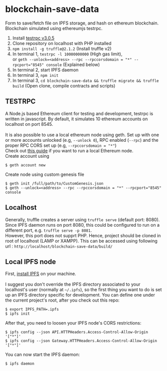 # blockchain-save-data
Form to save/fetch file on IPFS storage, and hash on ethereum blockchain. Blockchain simulated using ethereumjs testrpc.<br />

1. Install [testrpc v3.0.5](https://github.com/shivamdawer/testrpc)
2. Clone repository on localhost with PHP installed
3. `npm install -g truffle@2.1.2` (Install truffle v2)
4. In terminal 1, `testrpc -l 10000000000` (High gas limit),<br> or `geth --unlock=<address> --rpc --rpccorsdomain = "*" --rpcport="8545" console` (Explained below)
5. In terminal 2, start IPFS daemon
6. In terminal 3, `npm init`
7. In terminal 3, `cd blockchain-save-data && truffle migrate && truffle build` (Open clone, compile contracts and scripts)

## TESTRPC
A Node.js based Ethereum client for testing and development, testrpc is written in javascript. By default, it simulates 10 ethereum accounts on localhost on port 8545. 
<br><br>
It is also possible to use a local ethereum node using geth. Set up with one or more accounts unlocked (e.g, `--unlock 0`), RPC enabled (`--rpc`) and the proper RPC CORS set up (e.g, `--rpccorsdomain = "*"`)
<br>
Check out [this guide](https://github.com/ledgerlabs/ethereum-getting-started/wiki/local-node) if you want to run a local Ethereum node.
<br>
Create account using 
```SHELL
$ geth account new
```
Create node using custom genesis file
```SHELL
$ geth init /full/path/to/CustomGenesis.json
$ geth --unlock=<address> --rpc --rpccorsdomain = "*" --rpcport="8545" console
```

## Localhost
Generally, truffle creates a server using `truffle serve` (default port: 8080). Since IPFS daemon runs on port 8080, this could be configured to run on a different port, e.g. `truffle serve -p 8081`. 
<br>
However, this port does not supprt PHP. Hence, project should be cloned in root of localhost (LAMP or XAMPP). This can be accessed using following url : `http://localhost/blockchain-save-data/build/`

## Local IPFS node

First, [install IPFS](https://ipfs.io/docs/install/) on your machine.
<br /><br />
I suggest you don't override the IPFS directory associated to your localhost's user 
(normally at `~/.ipfs`), so the first thing you want to do is set up an IPFS directory 
specific for development. You can define one under the current project's root, after 
you check out this repo:

```SHELL
$ export IPFS_PATH=.ipfs
$ ipfs init
```

After that, you need to loosen your IPFS node's CORS restrictions:

```SHELL
$ ipfs config --json API.HTTPHeaders.Access-Control-Allow-Origin '["*"]'
$ ipfs config --json Gateway.HTTPHeaders.Access-Control-Allow-Origin '["*"]'
```

You can now start the IPFS daemon:

`$ ipfs daemon`
